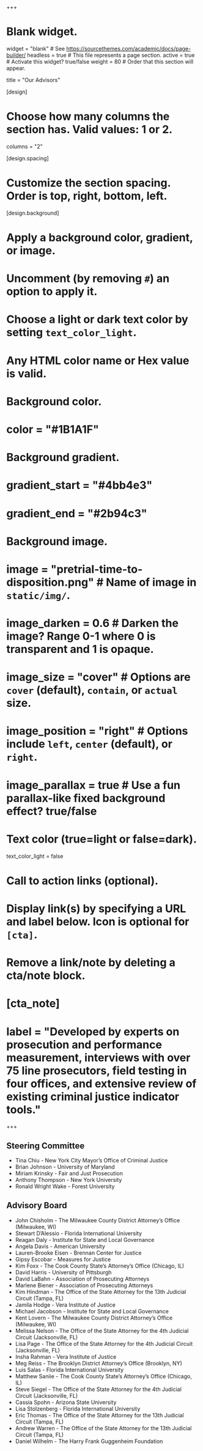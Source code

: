 +++
# Blank widget.
widget = "blank"  # See https://sourcethemes.com/academic/docs/page-builder/
headless = true  # This file represents a page section.
active = true  # Activate this widget? true/false
weight = 80  # Order that this section will appear.

title = "Our Advisors"

[design]
  # Choose how many columns the section has. Valid values: 1 or 2.
  columns = "2"

[design.spacing]
  # Customize the section spacing. Order is top, right, bottom, left.


[design.background]
  # Apply a background color, gradient, or image.
  #   Uncomment (by removing `#`) an option to apply it.
  #   Choose a light or dark text color by setting `text_color_light`.
  #   Any HTML color name or Hex value is valid.

  # Background color.
  # color = "#1B1A1F"
  
  # Background gradient.
  # gradient_start = "#4bb4e3"
  # gradient_end = "#2b94c3"
  
  # Background image.
  # image = "pretrial-time-to-disposition.png"  # Name of image in `static/img/`.
  # image_darken = 0.6  # Darken the image? Range 0-1 where 0 is transparent and 1 is opaque.
  # image_size = "cover"  #  Options are `cover` (default), `contain`, or `actual` size.
  # image_position = "right"  # Options include `left`, `center` (default), or `right`.
  # image_parallax = true  # Use a fun parallax-like fixed background effect? true/false
  
  # Text color (true=light or false=dark).
  text_color_light = false

# Call to action links (optional).
#   Display link(s) by specifying a URL and label below. Icon is optional for `[cta]`.
#   Remove a link/note by deleting a cta/note block.
# [cta_note]
#  label = "Developed by experts on prosecution and performance measurement, interviews with over 75 line prosecutors, field testing in four offices, and extensive review of existing criminal justice indicator tools."



+++

## Steering Committee
- Tina Chiu - New York City Mayor’s Office of Criminal Justice
- Brian Johnson - University of Maryland
- Miriam Krinsky - Fair and Just Prosecution
- Anthony Thompson - New York University
- Ronald Wright Wake - Forest University



## Advisory Board


- John Chisholm -  The Milwaukee County District Attorney’s Office (Milwaukee, WI)
- Stewart D’Alessio -  Florida International University
- Reagan Daly -  Institute for State and Local Governance
- Angela Davis - American University
- Lauren-Brooke Eisen -  Brennan Center for Justice
- Gipsy Escobar -  Measures for Justice
- Kim Foxx - The Cook County State’s Attorney’s Office (Chicago, IL)
- David Harris -  University of Pittsburgh
- David LaBahn - Association of Prosecuting Attorneys
- Marlene Biener - Association of Prosecuting Attorneys
- Kim Hindman - The Office of the State Attorney for the 13th Judicial Circuit (Tampa, FL)
- Jamila Hodge - Vera Institute of Justice
- Michael Jacobson - Institute for State and Local Governance
- Kent Lovern - The Milwaukee County District Attorney’s Office (Milwaukee, WI)
- Melissa Nelson -  The Office of the State Attorney for the 4th Judicial Circuit (Jacksonville, FL)
- Lisa Page - The Office of the State Attorney for the 4th Judicial Circuit (Jacksonville, FL)
- Insha Rahman - Vera Institute of Justice
- Meg Reiss - The Brooklyn District Attorney’s Office (Brooklyn, NY)
- Luis Salas - Florida International University
- Matthew Saniie - The Cook County State’s Attorney’s Office (Chicago, IL)
- Steve Siegel - The Office of the State Attorney for the 4th Judicial Circuit (Jacksonville, FL)
- Cassia Spohn - Arizona State University
- Lisa Stolzenberg - Florida International University
- Eric Thomas - The Office of the State Attorney for the 13th Judicial Circuit (Tampa, FL)
- Andrew Warren - The Office of the State Attorney for the 13th Judicial Circuit (Tampa, FL)
- Daniel Wilhelm - The Harry Frank Guggenheim Foundation
